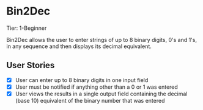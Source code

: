 # Bin2Dec

Tier: 1-Beginner

Bin2Dec allows the user to enter strings of up to 8 binary digits, 0's and 1's, in any sequence and then displays its decimal equivalent.

## User Stories

- [x] User can enter up to 8 binary digits in one input field
- [x] User must be notified if anything other than a 0 or 1 was entered
- [x] User views the results in a single output field containing the decimal (base 10) equivalent of the binary number that was entered
